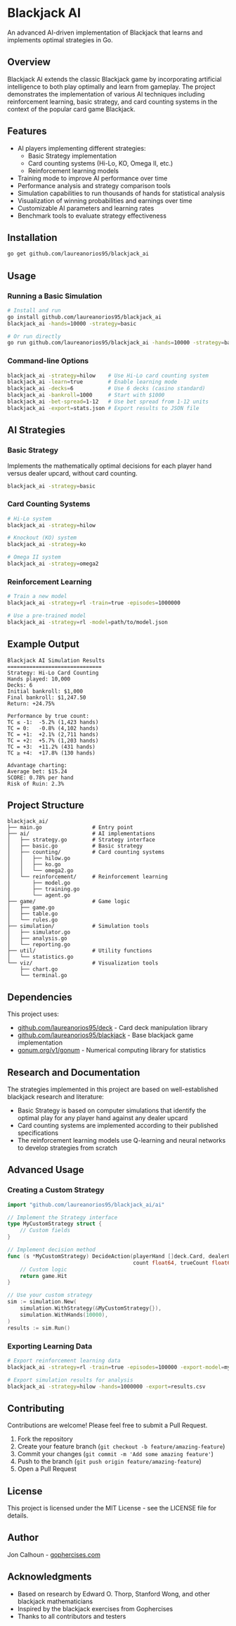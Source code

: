 # Blackjack AI

An advanced AI-driven implementation of Blackjack that learns and implements optimal strategies in Go.

## Overview

Blackjack AI extends the classic Blackjack game by incorporating artificial intelligence to both play optimally and learn from gameplay. The project demonstrates the implementation of various AI techniques including reinforcement learning, basic strategy, and card counting systems in the context of the popular card game Blackjack.

## Features

- AI players implementing different strategies:
  - Basic Strategy implementation
  - Card counting systems (Hi-Lo, KO, Omega II, etc.)
  - Reinforcement learning models
- Training mode to improve AI performance over time
- Performance analysis and strategy comparison tools
- Simulation capabilities to run thousands of hands for statistical analysis
- Visualization of winning probabilities and earnings over time
- Customizable AI parameters and learning rates
- Benchmark tools to evaluate strategy effectiveness

## Installation

```bash
go get github.com/laureanorios95/blackjack_ai
```

## Usage

### Running a Basic Simulation

```bash
# Install and run
go install github.com/laureanorios95/blackjack_ai
blackjack_ai -hands=10000 -strategy=basic

# Or run directly
go run github.com/laureanorios95/blackjack_ai -hands=10000 -strategy=basic
```

### Command-line Options

```bash
blackjack_ai -strategy=hilow    # Use Hi-Lo card counting system
blackjack_ai -learn=true        # Enable learning mode
blackjack_ai -decks=6           # Use 6 decks (casino standard)
blackjack_ai -bankroll=1000     # Start with $1000
blackjack_ai -bet-spread=1-12   # Use bet spread from 1-12 units
blackjack_ai -export=stats.json # Export results to JSON file
```

## AI Strategies

### Basic Strategy

Implements the mathematically optimal decisions for each player hand versus dealer upcard, without card counting.

```bash
blackjack_ai -strategy=basic
```

### Card Counting Systems

```bash
# Hi-Lo system
blackjack_ai -strategy=hilow

# Knockout (KO) system
blackjack_ai -strategy=ko

# Omega II system
blackjack_ai -strategy=omega2
```

### Reinforcement Learning

```bash
# Train a new model
blackjack_ai -strategy=rl -train=true -episodes=1000000

# Use a pre-trained model
blackjack_ai -strategy=rl -model=path/to/model.json
```

## Example Output

```
Blackjack AI Simulation Results
==============================
Strategy: Hi-Lo Card Counting
Hands played: 10,000
Decks: 6
Initial bankroll: $1,000
Final bankroll: $1,247.50
Return: +24.75%

Performance by true count:
TC ≤ -1:  -5.2% (1,423 hands)
TC = 0:   -0.8% (4,102 hands)
TC = +1:  +2.1% (2,711 hands)
TC = +2:  +5.7% (1,203 hands)
TC = +3:  +11.2% (431 hands)
TC ≥ +4:  +17.8% (130 hands)

Advantage charting:
Average bet: $15.24
SCORE: 0.78% per hand
Risk of Ruin: 2.3%
```

## Project Structure

```
blackjack_ai/
├── main.go                # Entry point
├── ai/                    # AI implementations
│   ├── strategy.go        # Strategy interface
│   ├── basic.go           # Basic strategy
│   ├── counting/          # Card counting systems
│   │   ├── hilow.go
│   │   ├── ko.go
│   │   └── omega2.go
│   └── reinforcement/     # Reinforcement learning
│       ├── model.go
│       ├── training.go
│       └── agent.go
├── game/                  # Game logic
│   ├── game.go
│   ├── table.go
│   └── rules.go
├── simulation/            # Simulation tools
│   ├── simulator.go
│   ├── analysis.go
│   └── reporting.go
├── util/                  # Utility functions
│   └── statistics.go
└── viz/                   # Visualization tools
    ├── chart.go
    └── terminal.go
```

## Dependencies

This project uses:
- [github.com/laureanorios95/deck](https://github.com/laureanorios95/deck) - Card deck manipulation library
- [github.com/laureanorios95/blackjack](https://github.com/laureanorios95/blackjack) - Base blackjack game implementation
- [gonum.org/v1/gonum](https://github.com/gonum/gonum) - Numerical computing library for statistics

## Research and Documentation

The strategies implemented in this project are based on well-established blackjack research and literature:

- Basic Strategy is based on computer simulations that identify the optimal play for any player hand against any dealer upcard
- Card counting systems are implemented according to their published specifications
- The reinforcement learning models use Q-learning and neural networks to develop strategies from scratch

## Advanced Usage

### Creating a Custom Strategy

```go
import "github.com/laureanorios95/blackjack_ai/ai"

// Implement the Strategy interface
type MyCustomStrategy struct {
    // Custom fields
}

// Implement decision method
func (s *MyCustomStrategy) DecideAction(playerHand []deck.Card, dealerUpcard deck.Card, 
                                        count float64, trueCount float64) game.Action {
    // Custom logic
    return game.Hit
}

// Use your custom strategy
sim := simulation.New(
    simulation.WithStrategy(&MyCustomStrategy{}),
    simulation.WithHands(10000),
)
results := sim.Run()
```

### Exporting Learning Data

```bash
# Export reinforcement learning data
blackjack_ai -strategy=rl -train=true -episodes=100000 -export-model=mymodel.json

# Export simulation results for analysis
blackjack_ai -strategy=hilow -hands=1000000 -export=results.csv
```

## Contributing

Contributions are welcome! Please feel free to submit a Pull Request.

1. Fork the repository
2. Create your feature branch (`git checkout -b feature/amazing-feature`)
3. Commit your changes (`git commit -m 'Add some amazing feature'`)
4. Push to the branch (`git push origin feature/amazing-feature`)
5. Open a Pull Request

## License

This project is licensed under the MIT License - see the LICENSE file for details.

## Author

Jon Calhoun - [gophercises.com](https://gophercises.com/)

## Acknowledgments

- Based on research by Edward O. Thorp, Stanford Wong, and other blackjack mathematicians
- Inspired by the blackjack exercises from Gophercises
- Thanks to all contributors and testers

